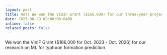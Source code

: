 ```yaml
---
layout: post
title: Hot! We won the VinIF Grant ($166,000) for our three-year project on ML for typhoon formation prediction
date: 2023-08-29 09:00:00-0400
inline: false
related_posts: false
---
```


We won the VinIF Grant ($166,000 for Oct. 2023 - Oct. 2026) for our research on ML for typhoon formation prediction
